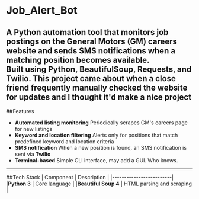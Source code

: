 # Job_Alert_Bot
A Python automation tool that monitors job postings on the **General Motors (GM)** careers website and sends SMS notifications when a matching position becomes available.  
Built using **Python**, **BeautifulSoup**, **Requests**, and **Twilio**. This project came about when a close friend frequently manually checked the website for updates and I thought it'd make a nice project
---
##Features 
- **Automated listing monitoring** Periodically scrapes GM's careers page for new listings
- **Keyword and location filtering** Alerts only for positions that match predefined keyword and location criteria
- **SMS notification** When a new position is found, an SMS notification is sent via **Twilio**
- **Terminal-based** Simple CLI interface, may add a GUI. Who knows.
---
##Tech Stack
| Component | Description |
|-------------------------|
|**Python 3** | Core language |
|**Beautiful Soup 4** | HTML parsing and scraping |

